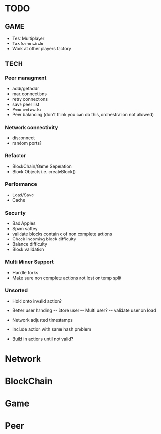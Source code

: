 # TODO

## GAME

- Test Multiplayer
- Tax for encircle
- Work at other players factory

## TECH

### Peer managment
- addr/getaddr
- max connections
- retry connections
- save peer list
- Peer networks
- Peer balancing (don't think you can do this, orchestration not allowed)

### Network connectivity
- disconnect
- random ports?

### Refactor
- BlockChain/Game Seperation
- Block Objects i.e. createBlock()

### Performance
- Load/Save
- Cache

### Security
- Bad Apples
- Spam saftey
- validate blocks contain x of non complete actions
- Check incoming block difficulty
- Balance difficulty
- Block validation

### Multi Miner Support
- Handle forks
- Make sure non complete actions not lost on temp split

### Unsorted

- Hold onto invalid action?
- Better user handing
-- Store user
-- Multi user?
-- validate user on load
- Network adjusted timestamps
- Include action with same hash problem

- Build in actions until not valid?

# Network

# BlockChain

# Game

# Peer